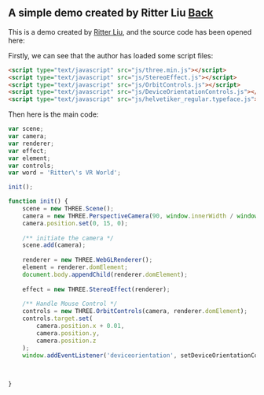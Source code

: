 ## A simple demo created by Ritter Liu [Back](./../VR.md)

This is a demo created by [Ritter Liu](https://github.com/ritterliu), and the source code has been opened here:

Firstly, we can see that the author has loaded some script files:

```html
<script type="text/javascript" src="js/three.min.js"></script>
<script type="text/javascript" src="js/StereoEffect.js"></script>
<script type="text/javascript" src="js/OrbitControls.js"></script>
<script type="text/javascript" src="js/DeviceOrientationControls.js"></script>
<script type="text/javascript" src="js/helvetiker_regular.typeface.js"></script>
```

Then here is the main code:

```js
var scene;
var camera;
var renderer;
var effect;
var element;
var controls;
var word = 'Ritter\'s VR World';

init();

function init() {
    scene = new THREE.Scene();
    camera = new THREE.PerspectiveCamera(90, window.innerWidth / window.innerHeight, 0.001, 700);
    camera.position.set(0, 15, 0);
    
    /** initiate the camera */
    scene.add(camera);
    
    renderer = new THREE.WebGLRenderer();
    element = renderer.domElement;
    document.body.appendChild(renderer.domElement);
    
    effect = new THREE.StereoEffect(renderer);
    
    /** Handle Mouse Control */
    controls = new THREE.OrbitControls(camera, renderer.domElement);
    controls.target.set(
        camera.position.x + 0.01,
        camera.position.y,
        camera.position.z
    );
    window.addEventListener('deviceorientation', setDeviceOrientationControls, true);
    

    
}

```